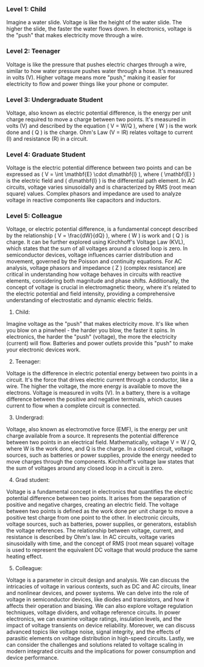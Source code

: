 ### Level 1: Child

Imagine a water slide. Voltage is like the height of the water slide. The higher the slide, the faster the water flows down. In electronics, voltage is the "push" that makes electricity move through a wire.

### Level 2: Teenager

Voltage is like the pressure that pushes electric charges through a wire, similar to how water pressure pushes water through a hose. It's measured in volts (V). Higher voltage means more "push," making it easier for electricity to flow and power things like your phone or computer.

### Level 3: Undergraduate Student

Voltage, also known as electric potential difference, is the energy per unit charge required to move a charge between two points. It's measured in volts (V) and described by the equation \( V = W/Q \), where \( W \) is the work done and \( Q \) is the charge. Ohm's Law (V = IR) relates voltage to current (I) and resistance (R) in a circuit.

### Level 4: Graduate Student

Voltage is the electric potential difference between two points and can be expressed as \( V = \int \mathbf{E} \cdot d\mathbf{l} \), where \( \mathbf{E} \) is the electric field and \( d\mathbf{l} \) is the differential path element. In AC circuits, voltage varies sinusoidally and is characterized by RMS (root mean square) values. Complex phasors and impedance are used to analyze voltage in reactive components like capacitors and inductors.

### Level 5: Colleague

Voltage, or electric potential difference, is a fundamental concept described by the relationship \( V = \frac{dW}{dQ} \), where \( W \) is work and \( Q \) is charge. It can be further explored using Kirchhoff's Voltage Law (KVL), which states that the sum of all voltages around a closed loop is zero. In semiconductor devices, voltage influences carrier distribution and movement, governed by the Poisson and continuity equations. For AC analysis, voltage phasors and impedance \( Z \) (complex resistance) are critical in understanding how voltage behaves in circuits with reactive elements, considering both magnitude and phase shifts. Additionally, the concept of voltage is crucial in electromagnetic theory, where it's related to the electric potential and field intensity, providing a comprehensive understanding of electrostatic and dynamic electric fields.

1. Child:

Imagine voltage as the "push" that makes electricity move. It's like when you blow on a pinwheel - the harder you blow, the faster it spins. In electronics, the harder the "push" (voltage), the more the electricity (current) will flow. Batteries and power outlets provide this "push" to make your electronic devices work.

2. Teenager:

Voltage is the difference in electric potential energy between two points in a circuit. It's the force that drives electric current through a conductor, like a wire. The higher the voltage, the more energy is available to move the electrons. Voltage is measured in volts (V). In a battery, there is a voltage difference between the positive and negative terminals, which causes current to flow when a complete circuit is connected.

3. Undergrad:

Voltage, also known as electromotive force (EMF), is the energy per unit charge available from a source. It represents the potential difference between two points in an electrical field. Mathematically, voltage V = W / Q, where W is the work done, and Q is the charge. In a closed circuit, voltage sources, such as batteries or power supplies, provide the energy needed to move charges through the components. Kirchhoff's voltage law states that the sum of voltages around any closed loop in a circuit is zero.

4. Grad student:

Voltage is a fundamental concept in electronics that quantifies the electric potential difference between two points. It arises from the separation of positive and negative charges, creating an electric field. The voltage between two points is defined as the work done per unit charge to move a positive test charge from one point to the other. In electronic circuits, voltage sources, such as batteries, power supplies, or generators, establish the voltage references. The relationship between voltage, current, and resistance is described by Ohm's law. In AC circuits, voltage varies sinusoidally with time, and the concept of RMS (root mean square) voltage is used to represent the equivalent DC voltage that would produce the same heating effect.

5. Colleague:

Voltage is a parameter in circuit design and analysis. We can discuss the intricacies of voltage in various contexts, such as DC and AC circuits, linear and nonlinear devices, and power systems. We can delve into the role of voltage in semiconductor devices, like diodes and transistors, and how it affects their operation and biasing. We can also explore voltage regulation techniques, voltage dividers, and voltage reference circuits. In power electronics, we can examine voltage ratings, insulation levels, and the impact of voltage transients on device reliability. Moreover, we can discuss advanced topics like voltage noise, signal integrity, and the effects of parasitic elements on voltage distribution in high-speed circuits. Lastly, we can consider the challenges and solutions related to voltage scaling in modern integrated circuits and the implications for power consumption and device performance.

